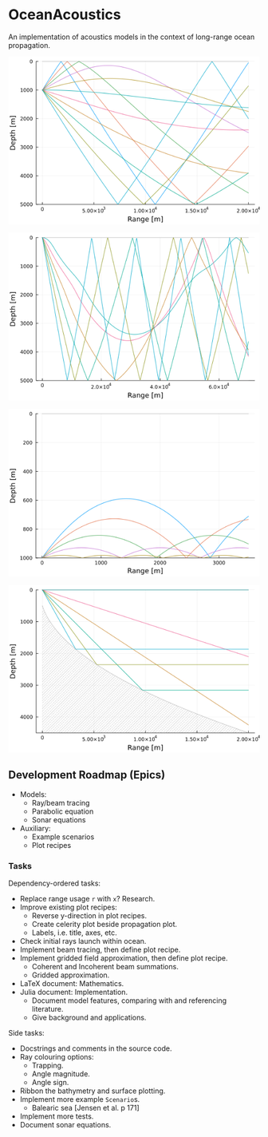 # OceanAcoustics
An implementation of acoustics models in the context of long-range ocean propagation.

![Munk Profile Ray Trace](test/img/trace_munk_profile.png)

![North Atlantic Convergence Zones](test/img/trace_north_atlantic_convergence_zones.png)

![n-squared Linear Profile](test/img/trace_n2_linear_profile.png)

![Parabolic Bathymetry](test/img/trace_parabolic_bathymetry.png)

## Development Roadmap (Epics)
* Models:
  * Ray/beam tracing
  * Parabolic equation
  * Sonar equations
* Auxiliary:
  * Example scenarios
  * Plot recipes

### Tasks
Dependency-ordered tasks:
* Replace range usage `r` with `x`? Research.
* Improve existing plot recipes:
  * Reverse y-direction in plot recipes.
  * Create celerity plot beside propagation plot.
  * Labels, i.e. title, axes, etc.
* Check initial rays launch within ocean.
* Implement beam tracing, then define plot recipe.
* Implement gridded field approximation, then define plot recipe.
  * Coherent and Incoherent beam summations.
  * Gridded approximation.
* LaTeX document: Mathematics.
* Julia document: Implementation.
  * Document model features, comparing with and referencing literature.
  * Give background and applications.

Side tasks:
* Docstrings and comments in the source code.
* Ray colouring options:
  * Trapping.
  * Angle magnitude.
  * Angle sign.
* Ribbon the bathymetry and surface plotting.
* Implement more example `Scenario`s.
  * Balearic sea [Jensen et al. p 171]
* Implement more tests.
* Document sonar equations.